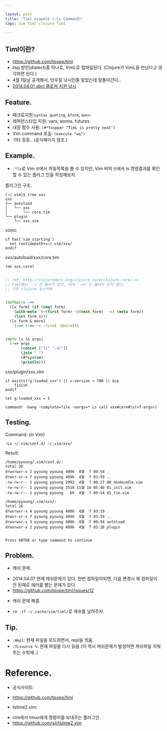 ```yaml
---

layout: post
title: 'Timl exapmle (:Ls Command)'
tags: vim Viml clojure Timl

---
```


## Timl이란?
* https://github.com/tpope/timl
* lisp 방언(dialect)중 하나로, VimL로 컴파일된다. (Clojure가 VimL을 만났다고 생각하면 된다.)
* 4월 1일날 공개해서, 만우절 낚시인줄 알았는데 잘돌아간다..
* [2014.04.01 sbcl 클로져 지원 낚시](http://www.reddit.com/r/Clojure/comments/21x6hr/sbcl_with_support_for_clojure_xpost_from_rlisp/)


## Feature.
* 매크로지원:`syntax quoting`, `&form`, `&env`.
* 레퍼런스타입 지원: vars, atoms, futures.
* 내장 함수 사용: `(#*toupper "TimL is pretty neat")`
* Vim command 호출: `(execute "wq")`
* 기타 등등.. (공식페이지 참조.)


## Example.

* `:!ls`로 Vim `밖`에서 파일목록을 볼 수 있지만, Vim 버퍼 `안`에서 ls 명령결과를 확인할 수 있는 플러그 인을 작성해보자.


플러그인 구조.

    [~/.vim]$ tree xxx
    xxx
    ├── autoload
    │   └── xxx
    │       └── core.tim
    └── plugin
        └── xxx.vim


vimrc

```vim
if has('vim_starting')
  set runtimepath+=~/.vim/xxx/
endif
```


xxx/autoload/xxx/core.tim

```clojure
(ns xxx.core)


;; ref: http://clojuredocs.org/clojure_core/clojure.core/->>
;; timl에는 `->`만 들어가 있고, 아직 `->>`는 들어가 있지 않다.
;; 기존 clojure 소스카피


(defmacro ->>
  ([x form] (if (seq? form)
    (with-meta `(~(first form) ~@(next form)  ~x) (meta form))
    (list form x)))
  ([x form & more]
   `(->> (->> ~x ~form) ~@more)))


(defn ls [& args]
  (->> args
       (concat ["ls" "-al"])
       (join " ")
       (#*system)
       (println)))
```


xxx/plugin/xxx.vim

```vim
if exists("g:loaded_xxx") || v:version < 700 || &cp
    finish
endif

let g:loaded_xxx = 1

command! -bang -complete=file -nargs=* Ls call xxx#core#ls(<f-args>)
```


## Testing.

Command. (in Vim)

    :Ls ~/.vim/conf.d/ ~/.vim/xxx/


Result.

    /home/pyoung/.vim/conf.d/:
    total 20
    drwxrwxr-x 2 pyoung pyoung 4096  4월  7 00:54 .
    drwxr-xr-x 7 pyoung pyoung 4096  4월  7 03:59 ..
    -rw-rw-r-- 1 pyoung pyoung 2092  4월  7 00:27 00_neobundle.vim
    -rw-rw-r-- 1 pyoung pyoung 3518 11월 16 05:46 01_init.vim
    -rw-rw-r-- 1 pyoung pyoung   60  4월  7 00:54 02_tim.vim

    /home/pyoung/.vim/xxx/:
    total 16
    drwxrwxr-x 4 pyoung pyoung 4096  4월  7 03:19 .
    drwxr-xr-x 7 pyoung pyoung 4096  4월  7 03:59 ..
    drwxrwxr-x 3 pyoung pyoung 4096  4월  7 00:54 autoload
    drwxrwxr-x 2 pyoung pyoung 4096  4월  7 03:28 plugin


    Press ENTER or type command to continue


## Problem.
* 캐쉬 문제.
 - 2014.04.07 현재 캐쉬문제가 있다. 한번 컴파일이되면, 다음 변경시 재 컴파일이 안 된채로 에러를 뱉는 문제가 있다.
 - https://github.com/tpope/timl/issues/12

* 캐쉬 문제 해결.
 - `rm -rf ~/.cache/vim/timl/`로 캐쉬를 날려주자.


## Tip.
* `:Wepl`: 현재 파일을 로드하면서, repl을 띄움.
* `:TLsource %`: 현재 파일을 다시 읽음.(이 역시 캐쉬문제가 발생하면 캐쉬파일 지워주는 수밖에..)


# Reference.
* 공식사이트:
 - https://github.com/tpope/timl

* tslime2.vim:
 - vim에서 tmux에게 명령어를 보내주는 플러그인.
 - https://github.com/sjl/tslime2.vim

